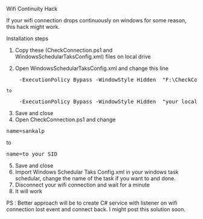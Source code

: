 Wifi Continuity Hack

If your wifi connection drops continuously on windows for some reason, this hack might work. 

Installation steps 

1. Copy these (CheckConnection.ps1 and WindowsSchedularTaksConfig.xml) files on local drive 

2. Open WindowsSchedularTaksConfig.xml and change this line

<pre>
    <Arguments>-ExecutionPolicy Bypass -WindowStyle Hidden  "F:\CheckConnection.ps1" -NoProfile -Noninteractive</Arguments>
</pre>
    to 

<pre>
    <Arguments>-ExecutionPolicy Bypass -WindowStyle Hidden  "your_localtion\CheckConnection.ps1" -NoProfile -Noninteractive</Arguments>
</pre>    
3. Save and close
4. Open CheckConnection.ps1 and change 

<pre>name=sankalp</pre>
to 
<pre>name=to_your_SID</pre>

5. Save and close
6. Import Windows Schedular Taks Config.xml in your windows task schedular, change the name of the task if you want to and done. 
6. Disconnect your wifi connection and wait for a minute
7. It will work


PS : Better approach will be to create C# service with listener on wifi connection lost event and connect back. I might post this solution soon.
